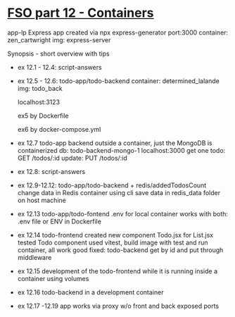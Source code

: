 # [FSO part 12 - Containers](https://fullstackopen.com/en/part12)

  app-lp
      Express app created via npx express-generator
      port:3000
      container: zen_cartwright
      img: express-server

  Synopsis - short overview with tips
  
  - ex 12.1 - 12.4: script-answers
  - ex 12.5 - 12.6: todo-app/todo-backend
      container: determined_lalande
      img: todo_back

      localhost:3123

      ex5 by Dockerfile

      ex6 by docker-compose.yml

  - ex 12.7 todo-app backend outside a container, just the MongoDB is containerized
          db: todo-backend-mongo-1
          localhost:3000
          get one todo: GET /todos/:id
          update: PUT /todos/:id

  - ex 12.8: script-answers

  - ex 12.9-12.12: todo-app/todo-backend  + redis/addedTodosCount
          change data in Redis container using cli
          save data in redis_data folder on host machine

  - ex 12.13 todo-app/todo-fontend
          .env for local
          container works with both: .env file or ENV in Dockerfile

  - ex 12.14 todo-frontend
          created new component Todo.jsx for List.jsx
          tested Todo component used vitest, build image with test and run container, all work good
          fixed: todo-backend get by id and put through middleware

  - ex 12.15
      development of the todo-frontend while it is running inside a container using volumes

  - ex 12.16
      todo-backend in a development container

  - ex 12.17 -12.19
      app works via proxy w/o front and back exposed ports